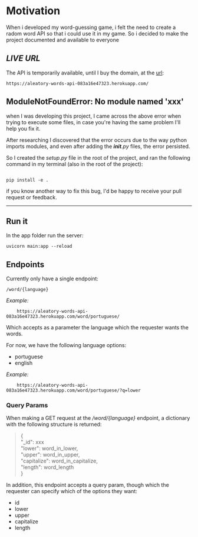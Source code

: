 # Motivation

When i developed my word-guessing game, i felt the need to create a radom word API so that i could use it in my game. So i decided to make the project documented and available to everyone

## *LIVE URL*

The API is temporarily available, until I buy the domain, at the [url](https://aleatory-words-api-083a16e47323.herokuapp.com/):

```http
https://aleatory-words-api-083a16e47323.herokuapp.com/
```

## **ModuleNotFoundError: No module named 'xxx'**

when I was developing this project, I came across the above error when trying to execute some files, in case you're having the same problem I'll help you fix it.

After researching I discovered that the error occurs due to the way python imports modules, and even after adding the ***init**.py* files, the error persisted.

So I created the *setup.py* file in the root of the project, and ran the following command in my terminal (also in the root of the project):

``` shell

pip install -e .

```

if you know another way to fix this bug, I'd be happy to receive your pull request or feedback.

---

## Run  it

In the app folder run the server:

``` shell
uvicorn main:app --reload
```

## Endpoints

Currently only have a single endpoint:

``` http
/word/{language}
```

*Example:*

```  http
    https://aleatory-words-api-083a16e47323.herokuapp.com/word/portuguese/
```

Which accepts as a parameter the language which the requester wants the words.

For now, we have the following language options:

- portuguese
- english

*Example:*

``` http
    https://aleatory-words-api-083a16e47323.herokuapp.com/word/portuguese/?q=lower
```

### Query Params

When making a GET request at the */word/{language}* endpoint, a dictionary with the following structure is returned:
> {\
> "_id": xxx\
> "lower": word_in_lower,\
> "upper": word_in_upper,\
> "capitalize": word_in_capitalize,\
> "length": word_length\
> }

In addition, this endpoint accepts a query param, though which the requester can specify which of the options they want:

- id
- lower
- upper
- capitalize
- length
